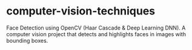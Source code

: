 # computer-vision-techniques
Face Detection using OpenCV (Haar Cascade &amp; Deep Learning DNN). A computer vision project that detects and highlights faces in images with bounding boxes.
